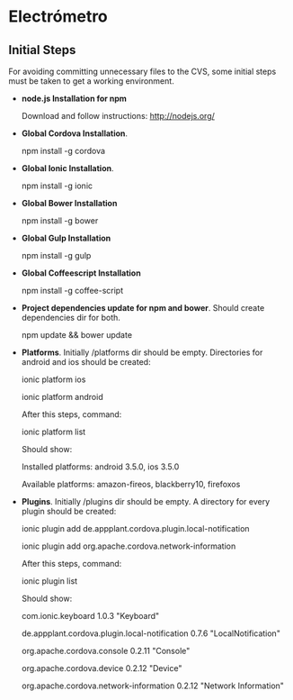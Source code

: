 Electrómetro
==============

Initial Steps
--------------

For avoiding committing unnecessary files to the CVS, some initial steps must be taken to get a working environment.

- **node.js Installation for npm**

    Download and follow instructions: http://nodejs.org/

- **Global Cordova Installation**.

    npm install -g cordova

- **Global Ionic Installation**.

    npm install -g ionic

- **Global Bower Installation**

    npm install -g bower

- **Global Gulp Installation**

    npm install -g gulp
    
- **Global Coffeescript Installation**

    npm install -g coffee-script

- **Project dependencies update for npm and bower**. Should create dependencies dir for both.

    npm update && bower update

- **Platforms**. Initially /platforms dir should be empty. Directories for android and ios should be created:

    ionic platform ios
    
    ionic platform android

    After this steps, command:
    
    ionic platform list

    Should show:

    Installed platforms: android 3.5.0, ios 3.5.0
    
    Available platforms: amazon-fireos, blackberry10, firefoxos

- **Plugins**. Initially /plugins dir should be empty. A directory for every plugin should be created:

    ionic plugin add de.appplant.cordova.plugin.local-notification
    
    ionic plugin add org.apache.cordova.network-information

    After this steps, command:

    ionic plugin list    

    Should show:
    
    com.ionic.keyboard 1.0.3 "Keyboard"
    
    de.appplant.cordova.plugin.local-notification 0.7.6 "LocalNotification"
    
    org.apache.cordova.console 0.2.11 "Console"
    
    org.apache.cordova.device 0.2.12 "Device"
    
    org.apache.cordova.network-information 0.2.12 "Network Information"


